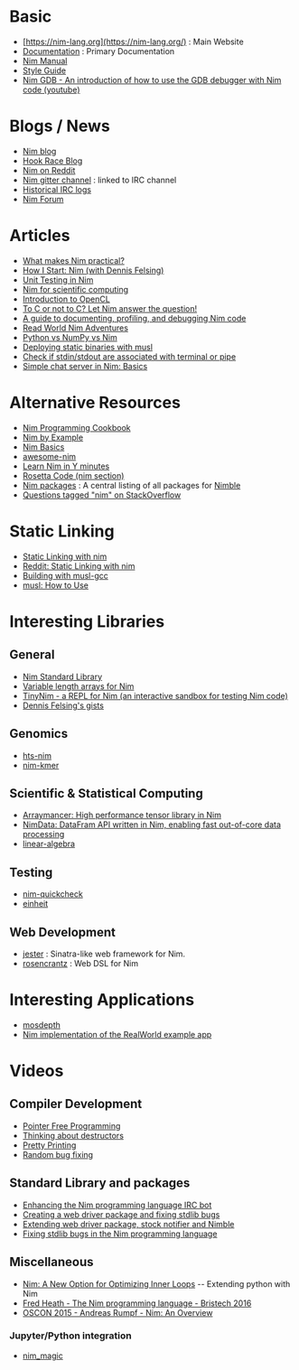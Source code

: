 # Basic

* [https://nim-lang.org](https://nim-lang.org/) : Main Website
* [Documentation](https://nim-lang.org/documentation.html) : Primary Documentation
* [Nim Manual](https://nim-lang.org/docs/manual.html)
* [Style Guide](https://nim-lang.org/docs/nep1.html)
* [Nim GDB - An introduction of how to use the GDB debugger with Nim code (youtube)](https://www.youtube.com/watch?v=DmYOPkI_LzU)

# Blogs / News

* [Nim blog](https://nim-lang.org/blog.html)
* [Hook Race Blog](https://hookrace.net)
* [Nim on Reddit](https://www.reddit.com/r/nim/)
* [Nim gitter channel](https://gitter.im/nim-lang/Nim) : linked to IRC channel
* [Historical IRC logs](https://irclogs.nim-lang.org/)
* [Nim Forum](https://forum.nim-lang.org/)


# Articles

* [What makes Nim practical?](https://hookrace.net/blog/what-makes-nim-practical/)
* [How I Start: Nim (with Dennis Felsing)](http://howistart.org/posts/nim/1/)
* [Unit Testing in Nim](http://blog.zdsmith.com/posts/unit-testing-in-nim.html)
* [Nim for scientific computing](http://rnduja.github.io/2015/10/21/scientific-nim/)
* [Introduction to OpenCL](http://rnduja.github.io/2016/05/31/opencl-intro/)
* [To C or not to C?  Let Nim answer the question!](http://bontavlad.github.io/blog/2017/02/08/to-c-or-not-to-c-let-nim-anwser-the-question/)
* [A guide to documenting, profiling, and debugging Nim code](https://nim-lang.org/blog/2017/10/02/documenting-profiling-and-debugging-nim-code.html)
* [Read World Nim Adventures](https://hackernoon.com/read-world-nim-adventures-5dc85ac7d9d6)
* [Python vs NumPy vs Nim](https://narimiran.github.io/2018/05/10/python-numpy-nim.html)
* [Deploying static binaries with musl](https://scripter.co/nim-deploying-static-binaries/)
* [Check if stdin/stdout are associated with terminal or pipe](https://scripter.co/nim-check-if-stdin-stdout-are-associated-with-terminal-or-pipe/)
* [Simple chat server in Nim: Basics](https://blog.tejasjadhav.xyz/simple-chat-server-in-nim-using-sockets/)


# Alternative Resources

* [Nim Programming Cookbook](http://nim-cookbook.btbytes.com/)
* [Nim by Example](https://nim-by-example.github.io/)
* [Nim Basics](https://narimiran.github.io/nim-basics/)
* [awesome-nim](https://github.com/VPashkov/awesome-nim)
* [Learn Nim in Y minutes](https://learnxinyminutes.com/docs/nim/)
* [Rosetta Code (nim section)](https://rosettacode.org/wiki/Category:Nim)
* [Nim packages](https://github.com/nim-lang/packages) : A central listing of all packages for [Nimble](https://github.com/nim-lang/nimble)
* [Questions tagged "nim" on StackOverflow](https://stackoverflow.com/questions/tagged/nim)

# Static Linking

* [Static Linking with nim](https://webcache.googleusercontent.com/search?q=cache:SZ1RLUHACWkJ:https://schipplock.eu/blogs/static-linking-with-nim.html+&cd=1&hl=en&ct=clnk&gl=us)
* [Reddit: Static Linking with nim](https://www.reddit.com/r/programming/comments/2wk7q6/static_linking_with_nim/)
* [Building with musl-gcc](https://github.com/yuhangwang/musl-nim/blob/master/src/hello/build.sh)
* [musl: How to Use](https://www.musl-libc.org/how.html)

# Interesting Libraries

## General

* [Nim Standard Library](https://nim-lang.org/docs/lib.html)
* [Variable length arrays for Nim](https://github.com/bpr/vla)
* [TinyNim - a REPL for Nim (an interactive sandbox for testing Nim code)](https://github.com/jlp765/tnim)
* [Dennis Felsing's gists](https://gist.github.com/def-)

## Genomics

* [hts-nim](https://github.com/brentp/hts-nim)
* [nim-kmer](https://github.com/brentp/nim-kmer)

## Scientific &amp; Statistical Computing

* [Arraymancer: High performance tensor library in Nim](https://mratsim.github.io/Arraymancer/)
* [NimData: DataFram API written in Nim, enabling fast out-of-core data processing](https://github.com/bluenote10/NimData)
* [linear-algebra](https://github.com/unicredit/linear-algebra)

## Testing

* [nim-quickcheck](https://github.com/alehander42/nim-quickcheck)
* [einheit](https://github.com/jyapayne/einheit)

## Web Development

* [jester](https://github.com/dom96/jester) :  Sinatra-like web framework for Nim.
* [rosencrantz](https://github.com/andreaferretti/rosencrantz) : Web DSL for Nim

# Interesting Applications

* [mosdepth](https://github.com/brentp/mosdepth)
* [Nim implementation of the RealWorld example app](https://github.com/battila7/nim-realworld-example-app)

# Videos

## Compiler Development

* [Pointer Free Programming](https://www.youtube.com/watch?v=EC9zCXlvY2k)
* [Thinking about destructors](https://www.youtube.com/watch?v=KNUDGZuqfQM)
* [Pretty Printing](https://www.youtube.com/watch?v=UV38gQfcb9c)
* [Random bug fixing](https://www.youtube.com/watch?v=E2qlDKm_WzE)

## Standard Library and packages

* [Enhancing the Nim programming language IRC bot](https://www.youtube.com/watch?v=CkXZjjWD8EI)
* [Creating a web driver package and fixing stdlib bugs](https://www.youtube.com/watch?v=583BwZ7uSro)
* [Extending web driver package, stock notifier and Nimble](https://www.youtube.com/watch?v=UQ4RvUlXIDI)
* [Fixing stdlib bugs in the Nim programming language](https://www.youtube.com/watch?v=RggcZEXZA-g)

## Miscellaneous

* [Nim: A New Option for Optimizing Inner Loops](https://www.youtube.com/watch?v=IVgNVJdizHg) -- Extending python with Nim
* [Fred Heath - The Nim programming language - Bristech 2016](https://www.youtube.com/watch?v=_HeU8yg_WaE)
* [OSCON 2015 - Andreas Rumpf - Nim: An Overview](https://www.youtube.com/watch?v=4rJEBs_Nnaw)

### Jupyter/Python integration

* [nim_magic](https://github.com/apahl/nim_magic)


